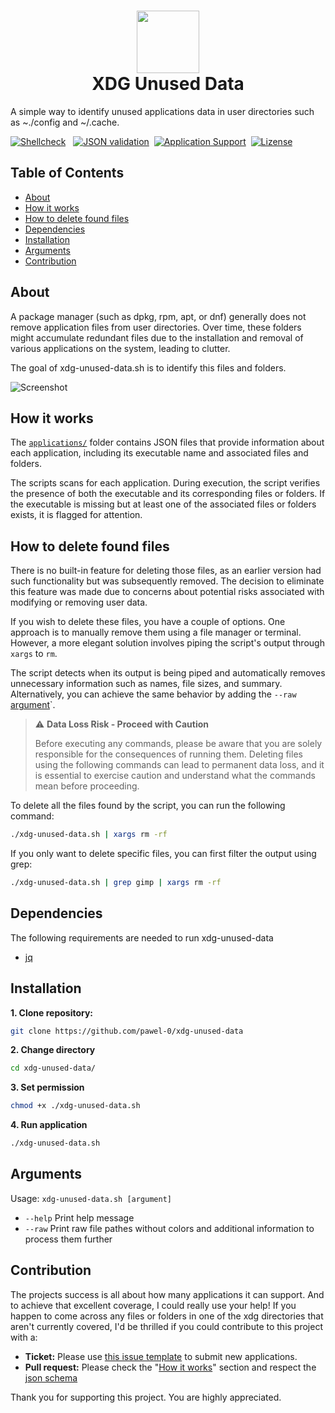 <h1 align="center">
   <img src="./.github/assets/logo.svg" width="100px"><br />
   XDG Unused Data
</h1>

A simple way to identify unused applications data in user directories such as ~./config and ~/.cache.

[![Shellcheck](https://img.shields.io/github/actions/workflow/status/pawel-0/xdg-unused-data/shellcheck.yml?event=push&logo=github&label=Shellcheck)](https://github.com/pawel-0/xdg-unused-data/actions/workflows/shellcheck.yml) &nbsp;
[![JSON validation](https://img.shields.io/github/actions/workflow/status/pawel-0/xdg-unused-data/json_validation.yml?event=push&logo=github&label=JSON%20Validation)](https://github.com/pawel-0/xdg-unused-data/actions/workflows/json_validation.yml)&nbsp;
[![Application Support](https://img.shields.io/github/directory-file-count/pawel-0/xdg-unused-data/applications?logo=github&label=Applications&color=blue)](https://github.com/pawel-0/xdg-unused-data/tree/main/applications)&nbsp;
[![Lizense](https://img.shields.io/github/license/pawel-0/xdg-unused-data?logo=github)](https://github.com/pawel-0/xdg-unused-data/blob/main/LICENSE)

## Table of Contents

- [About](#about)
- [How it works](#how-it-works)
- [How to delete found files](#how-to-delete-found-files)
- [Dependencies](#dependencies)
- [Installation](#installation)
- [Arguments](#arguments)
- [Contribution](#contribution)

## About

A package manager (such as dpkg, rpm, apt, or dnf) generally does not remove application files from user directories. Over time, these folders might accumulate redundant files due to the installation and removal of various applications on the system, leading to clutter.

The goal of xdg-unused-data.sh is to identify this files and folders.

![Screenshot](.github/assets/screenshot.png "Screenshot output")

## How it works

The [`applications/`](https://github.com/pawel-0/xdg-unused-data/tree/main/applications) folder contains JSON files that provide information about each application, including its executable name and associated files and folders.

The scripts scans for each application. During execution, the script verifies the presence of both the executable and its corresponding files or folders. If the executable is missing but at least one of the associated files or folders exists, it is flagged for attention.

## How to delete found files

There is no built-in feature for deleting those files, as an earlier version had such functionality but was subsequently removed. The decision to eliminate this feature was made due to concerns about potential risks associated with modifying or removing user data.

If you wish to delete these files, you have a couple of options. One approach is to manually remove them using a file manager or terminal. However, a more elegant solution involves piping the script's output through `xargs` to `rm`.

The script detects when its output is being piped and automatically removes unnecessary information such as names, file sizes, and summary. Alternatively, you can achieve the same behavior by adding the `--raw` [argument](#arguments)`.

> :warning: **Data Loss Risk - Proceed with Caution**
> 
> Before executing any commands, please be aware that you are solely responsible for the consequences of running them. Deleting files using the following commands can lead to permanent data loss, and it is essential to exercise caution and understand what the commands mean before proceeding.

To delete all the files found by the script, you can run the following command:
```bash
./xdg-unused-data.sh | xargs rm -rf
```

If you only want to delete specific files, you can first filter the output using grep:
```bash
./xdg-unused-data.sh | grep gimp | xargs rm -rf
```

## Dependencies
The following requirements are needed to run xdg-unused-data
- [jq](https://github.com/jqlang/jq)


## Installation

__1. Clone repository:__

```sh
git clone https://github.com/pawel-0/xdg-unused-data
```

__2. Change directory__

```sh
cd xdg-unused-data/
```

__3. Set permission__

```sh
chmod +x ./xdg-unused-data.sh
```

__4. Run application__

```sh
./xdg-unused-data.sh
```

## Arguments
Usage: `xdg-unused-data.sh [argument]`

* `--help` Print help message
* `--raw` Print raw file pathes without colors and additional information to process them further


## Contribution
The projects success is all about how many applications it can support. And to achieve that excellent coverage, I could really use your help! If you happen to come across any files or folders in one of the xdg directories that aren't currently covered, I'd be thrilled if you could contribute to this project with a:

* **Ticket:** Please use [this issue template](https://github.com/pawel-0/xdg-unused-data/issues/new?assignees=&labels=&projects=&template=application-support.md&title=%5BSUPPORT%5D+Application+Name) to submit new applications. 
* **Pull request:** Please check the "[How it works](#how-it-works)" section and respect the [json schema](https://github.com/pawel-0/xdg-unused-data/blob/main/application_schema.json)

Thank you for supporting this project. You are highly appreciated.
